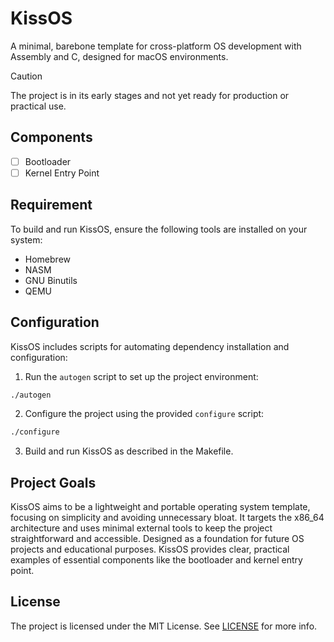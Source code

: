 # KissOS

A minimal, barebone template for cross-platform OS development with Assembly and C,
designed for macOS environments.

> [!CAUTION]
> The project is in its early stages and not yet ready for production or practical use.

## Components

- [ ] Bootloader
- [ ] Kernel Entry Point

## Requirement

To build and run KissOS, ensure the following tools are installed on your system:

- Homebrew
- NASM
- GNU Binutils
- QEMU

## Configuration

KissOS includes scripts for automating dependency installation and configuration:

1. Run the `autogen` script to set up the project environment:
```bash
./autogen
```

2. Configure the project using the provided `configure` script:
```bash
./configure
```

3. Build and run KissOS as described in the Makefile.

## Project Goals

KissOS aims to be a lightweight and portable operating system template, focusing on simplicity and avoiding unnecessary bloat.
It targets the x86_64 architecture and uses minimal external tools to keep the project straightforward and accessible.
Designed as a foundation for future OS projects and educational purposes.
KissOS provides clear, practical examples of essential components like the bootloader and kernel entry point.

## License

The project is licensed under the MIT License. See [LICENSE](./LICENSE) for more info.

